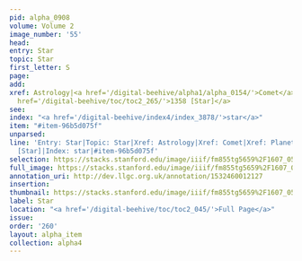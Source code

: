```yaml
---
pid: alpha_0908
volume: Volume 2
image_number: '55'
head: 
entry: Star
topic: Star
first_letter: S
page: 
add: 
xref: Astrology|<a href='/digital-beehive/alpha1/alpha_0154/'>Comet</a>|<a href='/digital-beehive/alpha4/alpha_0710/'>Planets</a>|<a
  href='/digital-beehive/toc/toc2_265/'>1358 [Star]</a>
see: 
index: "<a href='/digital-beehive/index4/index_3878/'>star</a>"
item: "#item-96b5d075f"
unparsed: 
line: 'Entry: Star|Topic: Star|Xref: Astrology|Xref: Comet|Xref: Planets|Xref: 1358
  [Star]|Index: star|#item-96b5d075f'
selection: https://stacks.stanford.edu/image/iiif/fm855tg5659%2F1607_0522/294,2042,3058,466/full/0/default.jpg
full_image: https://stacks.stanford.edu/image/iiif/fm855tg5659%2F1607_0522/full/full/0/default.jpg
annotation_uri: http://dev.llgc.org.uk/annotation/1532460012127
insertion: 
thumbnail: https://stacks.stanford.edu/image/iiif/fm855tg5659%2F1607_0522/294,2042,600,180/250,/0/default.jpg
label: Star
location: "<a href='/digital-beehive/toc/toc2_045/'>Full Page</a>"
issue: 
order: '260'
layout: alpha_item
collection: alpha4
---
```

